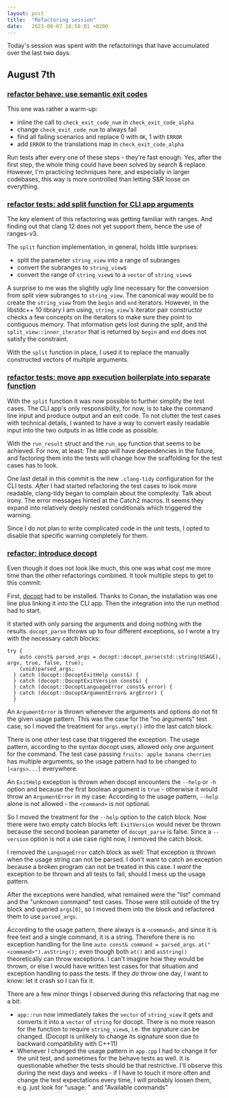 ```yaml
---
layout: post
title:  "Refactoring session"
date:   2021-08-07 18:58:01 +0200
---
```


Today's session was spent with the refactorings that have accumulated over the last two days.
<!--more-->

## August 7th

### [refactor behave: use semantic exit codes](https://github.com/arnemertz/fix/commit/0d5288e8658f2046b5921e4e1e230eb6dd0c4b81)

This one was rather a warm-up:
- inline the call to `check_exit_code_num` in `check_exit_code_alpha`
- change `check_exit_code_num` to always fail
- find all failing scenarios and replace 0 with `OK`, 1 with `ERROR`
- add `ERROR` to the translations map in `check_exit_code_alpha`

Run tests after every one of these steps - they're fast enough.
Yes, after the first step, the whole thing could have been solved by search & replace.
However, I'm practicing techniques here, and especially in larger codebases, this way is more controlled than letting S&R loose on everything.

### [refactor tests: add split function for CLI app arguments](https://github.com/arnemertz/fix/commit/97bf363952a2ccedd6f1a9fe085fa6c65514f163)

The key element of this refactoring was getting familiar with ranges.
And finding out that clang 12 does not yet support them, hence the use of ranges-v3.

The `split` function implementation, in general, holds little surprises:
- split the parameter `string_view` into a range of subranges
- convert the subranges to `string_view`s
- convert the range of `string_view`s to a `vector` of `string_view`s

A surprise to me was the slightly ugly line necessary for the conversion from split view subranges to `string_view`.
The canonical way would be to create the `string_view` from the `begin` and `end` iterators.
However, in the libstdc++ 10 library I am using, `string_view`'s iterator pair constructor checks a few concepts on the iterators to make sure they point to contiguous memory.
That information gets lost during the split, and the `split_view::inner_iterator` that is returned by `begin` and `end` does not satisfy the constraint.

With the `split` function in place, I used it to replace the manually constructed vectors of multiple arguments.


### [refactor tests: move app execution boilerplate into separate function](https://github.com/arnemertz/fix/commit/80aa50432b781512ad61ded4b8344b7fc31fd44f)

With the `split` function it was now possible to further simplify the test cases.
The CLI app's only responsibility, for now, is to take the command line input and produce output and an exit code. To not clutter the test cases with technical details, I wanted to have a way to convert easily readable input into the two outputs in as little code as possible.

With the `run_result` struct and the `run_app` function that seems to be achieved.
For now, at least: The app will have dependencies in the future, and factoring them into the tests will change how the scaffolding for the test cases has to look.

One last detail in this commit is the new `.clang-tidy` configuration for the CLI tests.
_After_ I had started refactoring the test cases to look more readable, clang-tidy began to complain about the complexity. Talk about irony.
The error messages hinted at the Catch2 macros.
It seems they expand into relatively deeply nested conditionals which triggered the warning.

Since I do not plan to write complicated code in the unit tests, I opted to disable that specific warning completely for them.


### [refactor: introduce docopt](https://github.com/arnemertz/fix/commit/5dee68f31cc5755a0880352a4a4cae6e465b640b)

Even though it does not look like much, this one was what cost me more time than the other refactorings combined.
It took multiple steps to get to this commit:

First, [docopt](https://github.com/docopt/docopt.cpp/blob/master/docopt.cpp) had to be installed.
Thanks to Conan, the installation was one line plus linking it into the CLI app.
Then the integration into the run method had to start.

It started with only parsing the arguments and doing nothing with the results.
`docopt_parse` throws up to four different exceptions, so I wrote a try with the necessary catch blocks:

```
try {
    auto const& parsed_args = docopt::docopt_parse(std::string(USAGE), argv, true, false, true);
    (void)parsed_args;
  } catch (docopt::DocoptExitHelp const&) {
  } catch (docopt::DocoptExitVersion const&) {
  } catch (docopt::DocoptLanguageError const& error) {
  } catch (docopt::DocoptArgumentError& argError) {
  }
```

An `ArgumentError` is thrown whenever the arguments and options do not fit the given usage pattern.
This was the case for the "no arguments" test case, so I moved the treatment for `args.empty()` into the last catch block.

There is one other test case that triggered the exception.
The usage pattern, according to the syntax docopt uses, allowed only one argument for the command.
The test case passing `fruits: apple banana cherries` has multiple arguments, so the usage pattern had to be changed to `[<args>...]` everywhere.

An `ExitHelp` exception is thrown when docopt encounters the `--help` or `-h` option and because the first boolean argument is `true` - otherwise it would throw an `ArgumentError` in my case: 
According to the usage pattern, `--help` alone is not allowed - the `<command>` is not optional.

So I moved the treatment for the `--help` option to the catch block.
Now there were two empty catch blocks left: `ExitVersion` would never be thrown because the second boolean parameter of `docopt_parse` is false.
Since a `--version` option is not a use case right now, I removed the catch block.

I removed the `LanguageError` catch block as well: That exception is thrown when the usage string can not be parsed.
I don't want to catch an exception because a broken program can not be treated in this case.
I _want_ the exception to be thrown and all tests to fail, should I mess up the usage pattern.

After the exceptions were handled, what remained were the "list" command and the "unknown command" test cases.
Those were still outside of the try block and queried `args[0]`, so I moved them into the block and refactored them to use `parsed_args`.

According to the usage pattern, there always is a `<command>`, and since it is free text and a single command, it is a string.
Therefore there is no exception handling for the line `auto const& command = parsed_args.at("<command>").asString();` even though both `at()` and `asString()` theoretically can throw exceptions.
I can't imagine how they would be thrown, or else I would have written test cases for that situation and exception handling to pass the tests.
If they _do_ throw one day, I want to know: let it crash so I can fix it.

There are a few minor things I observed during this refactoring that nag me a bit:
- `app::run` now immediately takes the `vector` of `string_view` it gets and converts it into a `vector` of `string` for docopt.
There is no more reason for the function to require `string_view`s, i.e. the signature can be changed.
(Docopt is unlikely to change its signature soon due to backward compatibility with C++11)
- Whenever I changed the usage pattern in `app.cpp` I had to change it for the unit test, and sometimes for the behave tests as well.
It is questionable whether the tests should be that restrictive.
I'll observe this during the next days and weeks - if I have to touch it more often and change the test expectations every time, I will probably loosen them, e.g. just look for "usage: " and "Available commands"
